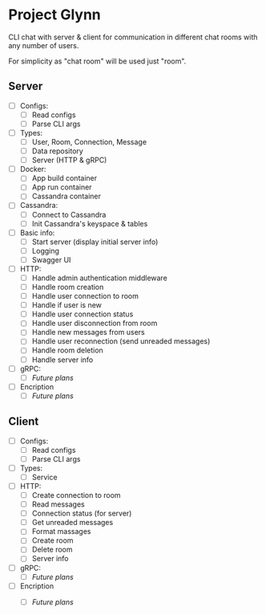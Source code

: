 # Project Glynn

CLI chat with server & client for communication in different chat rooms with any number of users.

For simplicity as "chat room" will be used just "room". 

## Server

* [ ] Configs:
  * [ ] Read configs
  * [ ] Parse CLI args
* [ ] Types:
  * [ ] User, Room, Connection, Message
  * [ ] Data repository
  * [ ] Server (HTTP & gRPC)
* [ ] Docker:
  * [ ] App build container
  * [ ] App run container
  * [ ] Cassandra container
* [ ] Cassandra:
  * [ ] Connect to Cassandra
  * [ ] Init Cassandra's keyspace & tables
* [ ] Basic info:
  * [ ] Start server (display initial server info)
  * [ ] Logging
  * [ ] Swagger UI
* [ ] HTTP:
  * [ ] Handle admin authentication middleware
  * [ ] Handle room creation
  * [ ] Handle user connection to room
  * [ ] Handle if user is new
  * [ ] Handle user connection status
  * [ ] Handle user disconnection from room
  * [ ] Handle new messages from users
  * [ ] Handle user reconnection (send unreaded messages)
  * [ ] Handle room deletion
  * [ ] Handle server info
* [ ] gRPC:
  * [ ] *Future plans*
* [ ] Encription
  * [ ] *Future plans*

## Client

* [ ] Configs:
  * [ ] Read configs
  * [ ] Parse CLI args
* [ ] Types:
  * [ ] Service
* [ ] HTTP:
  * [ ] Create connection to room
  * [ ] Read messages
  * [ ] Connection status (for server)
  * [ ] Get unreaded messages
  * [ ] Format massages
  * [ ] Create room
  * [ ] Delete room
  * [ ] Server info
* [ ] gRPC:
  * [ ] *Future plans*
* [ ] Encription
  * [ ] *Future plans*

